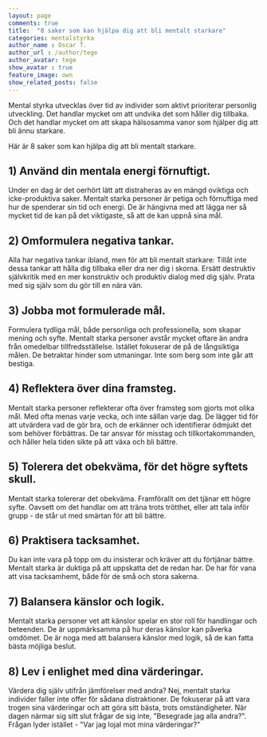 ```yaml
---
layout: page
comments: true
title:  "8 saker som kan hjälpa dig att bli mentalt starkare"
categories: mentalstyrka
author_name : Oscar T.
author_url : /author/tege
author_avatar: tege
show_avatar : true
feature_image: own
show_related_posts: false
---
```


Mental styrka utvecklas över tid av individer som aktivt prioriterar personlig utveckling.
Det handlar mycket om att undvika det som håller dig tillbaka. Och det handlar mycket om att skapa hälsosamma vanor som hjälper dig att bli ännu starkare.

Här är 8 saker som kan hjälpa dig att bli mentalt starkare.


## 1) Använd din mentala energi förnuftigt.

Under en dag är det oerhört lätt att distraheras av en mängd oviktiga och icke-produktiva saker.
Mentalt starka personer är petiga och förnuftiga med hur de spenderar sin tid och energi. De är hängivna med att lägga
ner så mycket tid de kan på det viktigaste, så att de kan uppnå sina mål.


## 2) Omformulera negativa tankar.

Alla har negativa tankar ibland, men för att bli mentalt starkare: Tillåt inte dessa tankar att hålla dig tillbaka eller
dra ner dig i skorna. Ersätt destruktiv självkritik med en mer konstruktiv och produktiv dialog med dig själv. 
Prata med sig själv som du gör till en nära vän.

## 3) Jobba mot formulerade mål.

Formulera tydliga mål, både personliga och professionella, som skapar mening och syfte.
Mentalt starka personer avstår mycket oftare än andra från omedelbar tillfredsställelse. Istället fokuserar de på de långsiktiga målen.
De betraktar hinder som utmaningar. Inte som berg som inte går att bestiga.

## 4) Reflektera över dina framsteg.

Mentalt starka personer reflekterar ofta över framsteg som gjorts mot olika mål. Med ofta menas varje vecka, och inte sällan varje
dag. De lägger tid för att utvärdera vad de gör bra, och de erkänner och identifierar ödmjukt det som behöver förbättras.
De tar ansvar för misstag och tillkortakommanden, och håller hela tiden sikte på att växa och bli bättre.

## 5) Tolerera det obekväma, för det högre syftets skull.

Mentalt starka tolererar det obekväma. Framförallt om det tjänar ett högre syfte. Oavsett om det handlar om att träna trots
trötthet, eller att tala inför grupp - de står ut med smärtan för att bli bättre.

## 6) Praktisera tacksamhet.

Du kan inte vara på topp om du insisterar och kräver att du förtjänar bättre. Mentalt starka är duktiga på att uppskatta det de redan har.
De har för vana att visa tacksamhemt, både för de små och stora sakerna.

## 7) Balansera känslor och logik.

Mentalt starka personer vet att känslor spelar en stor roll för handlingar och beteenden.
De är uppmärksamma på hur deras känslor kan påverka omdömet. De är noga med att balansera känslor med logik,
så de kan fatta bästa möjliga beslut.

## 8) Lev i enlighet med dina värderingar.

Värdera dig själv utifrån jämförelser med andra? Nej, mentalt starka
individer faller inte offer för sådana distraktioner. De fokuserar på att vara trogen sina värderingar och att göra sitt
bästa, trots omständigheter. När dagen närmar sig sitt slut frågar de sig inte, "Besegrade jag alla andra?". Frågan
lyder istället - "Var jag lojal mot mina värderingar?"
